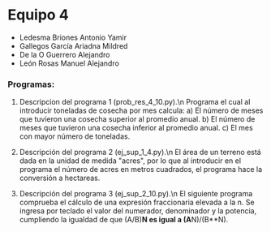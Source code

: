 # Equipo 4

- Ledesma Briones Antonio Yamir
- Gallegos García Ariadna Mildred
- De la O Guerrero Alejandro
- León Rosas Manuel Alejandro

### Programas:

1. Descripcion del programa 1 (prob_res_4_10.py).\n
Programa el cual al introducir toneladas de cosecha por mes calcula:
a) El número de meses que tuvieron una cosecha superior al promedio anual.
b) El número de meses que tuvieron una cosecha inferior al promedio anual.
c) El mes con mayor número de toneladas.

2. Descripción del programa 2 (ej_sup_1_4.py).\n
El área de un terreno está dada en la unidad de medida "acres", por lo que al introducir en el programa el número de acres en metros cuadrados, el programa hace la conversión a hectareas.

3. Descripción del programa 3 (ej_sup_2_10.py).\n
El siguiente programa comprueba el cálculo de una expresión fraccionaria elevada a la n.
Se ingresa por teclado el valor del numerador, denominador y la potencia, cumpliendo la igualdad de que (A/B)**N es igual a (A**N)/(B**N).
